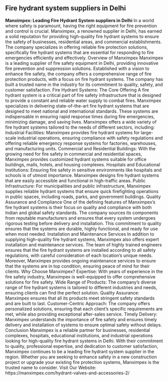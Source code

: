 <h2> Fire hydrant system suppliers in Delhi</h2>
<b>Manximpex: Leading Fire Hydrant System suppliers in Delhi</b>
In a world where safety is paramount, having the right equipment for fire prevention and control is crucial. Manximpex, a renowned supplier in Delhi, has earned a solid reputation for providing high-quality fire hydrant systems to ensure the safety of businesses, residential areas, and commercial establishments. The company specializes in offering reliable fire protection solutions, specifically fire hydrant systems that are essential for responding to fire emergencies efficiently and effectively.
Overview of Manximpex
Manximpex is a leading supplier of fire safety equipment in Delhi, providing innovative fire prevention and suppression solutions. Established with a vision to enhance fire safety, the company offers a comprehensive range of fire protection products, with a focus on fire hydrant systems. The company has built a trusted name in the industry for its commitment to quality, safety, and customer satisfaction.
Fire Hydrant Systems: The Core Offering
A fire hydrant system is a critical part of fire safety infrastructure that is designed to provide a constant and reliable water supply to combat fires. Manximpex specializes in delivering state-of-the-art fire hydrant systems that are designed to meet national and international standards. These systems are indispensable in ensuring rapid response times during fire emergencies, minimizing damage, and saving lives.
Manximpex offers a wide variety of fire hydrant systems tailored to the needs of different sectors, including:
Industrial Facilities: Manximpex provides fire hydrant systems for large-scale industrial operations, ensuring compliance with safety regulations and offering reliable emergency response systems for factories, warehouses, and manufacturing units.
Commercial and Residential Buildings: With the growing need for fire safety in commercial and residential spaces, Manximpex provides customized hydrant systems suitable for office buildings, malls, hotels, and housing complexes.
Hospitals and Educational Institutions: Ensuring fire safety in sensitive environments like hospitals and schools is of utmost importance. Manximpex designs fire hydrant systems that are easily accessible and functional in high-traffic areas.
Public Infrastructure: For municipalities and public infrastructure, Manximpex supplies reliable hydrant systems that ensure quick firefighting operations in public spaces, including roads, parks, and government buildings.
Quality Assurance and Compliance
One of the defining features of Manximpex’s fire hydrant systems is their focus on quality and compliance with both Indian and global safety standards. The company sources its components from reputable manufacturers and ensures that every system undergoes rigorous testing before delivery and installation. This commitment to quality ensures that the systems are durable, highly functional, and ready for use when most needed.
Installation and Maintenance Services
In addition to supplying high-quality fire hydrant systems, Manximpex also offers expert installation and maintenance services. The team of highly trained engineers ensures that the fire hydrant systems are installed according to all safety regulations, with careful consideration of each location’s unique needs. Moreover, Manximpex provides ongoing maintenance services to ensure that the systems are in top condition, ensuring peace of mind for their clients.
Why Choose Manximpex?
Expertise: With years of experience in the fire safety industry, Manximpex is well-equipped to offer comprehensive solutions for fire safety.
Wide Range of Products: The company’s diverse range of fire hydrant systems is tailored to different industries and needs, ensuring clients can find the perfect solution.
Quality Assurance: Manximpex ensures that all its products meet stringent safety standards and are built to last.
Customer-Centric Approach: The company offers personalized solutions, ensuring that each client’s specific requirements are met, while also providing exceptional after-sales service.
Timely Delivery: Manximpex understands the importance of fire safety and ensures timely delivery and installation of systems to ensure optimal safety without delays.
Conclusion
Manximpex is a reliable partner for businesses, residential complexes, hospitals, educational institutions, and industrial operations looking for high-quality fire hydrant systems in Delhi. With their commitment to quality, professional expertise, and dedication to customer satisfaction, Manximpex continues to be a leading fire hydrant system supplier in the region. Whether you are seeking to enhance safety in a new construction project or upgrade your existing fire protection systems, Manximpex is the trusted name to consider.
Visit Our Website: https://manximpex.com/hydrant-valves-and-accessories-2/ 
